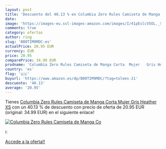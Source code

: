 ```yaml
---
layout: post
title: 'Descuento del 40.13 % en Columbia Zero Rules Camiseta de Manga Co'
date: 
image: 'https://images-eu.ssl-images-amazon.com/images/I/41pEslcV5OL._SL200_.jpg'
comments: true
category: ofertas
author: ring
slug: 'B00TIM9MDC-es'
actualPrice: 20.95 EUR
currency: EUR
price: 20.95
comparePrice: 34.99 EUR
prodname: 'Columbia Zero Rules Camiseta de Manga Corta  Mujer   Gris Heather   XS'
country: 'es'
flag: '🇪🇸'
buyurl: 'https://www.amazon.es/dp/B00TIM9MDC/?tag=tolees-21'
descuento: '40.13'
average: '20.95'
---
```


Tienes [Columbia Zero Rules Camiseta de Manga Corta  Mujer   Gris Heather   XS](https://www.amazon.es/dp/B00TIM9MDC/?tag=tolees-21) con un 40.13 % de descuento con precio de oferta de 20.95 EUR (original: 34.99 EUR) en el siguiente enlace!

[![Columbia Zero Rules Camiseta de Manga Co](https://images-eu.ssl-images-amazon.com/images/I/41pEslcV5OL._SL200_.jpg)](https://www.amazon.es/dp/B00TIM9MDC/?tag=tolees-21)

ℹ️:


[Accede a la oferta!!](https://www.amazon.es/dp/B00TIM9MDC/?tag=tolees-21)
